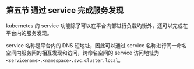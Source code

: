 ## 第五节 通过 service 完成服务发现  

kubernetes 的 service 功能除了可以在平台内部进行负载均衡外，还可以完成在平台内的服务发现。

service 名称是平台内的 DNS 短地址，因此可以通过 service 名称进行同一命名空间内服务间的相互发现和访问，跨命名空间的 service 访问地址为 `<servicename>.<namespace>.svc.cluster.local`。